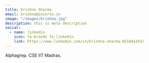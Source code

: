 ```yaml
---
title: Krishna Sharma
email: krishna@incerto.in
image: "/images/krishna.jpg"
description: this is meta description
social:
  - name: linkedin
    icon: fa-brands fa-linkedin
    link: https://www.linkedin.com/in/krishna-sharma-02184a193/
---
```


Alphagrep. 
CSE IIT Madras.